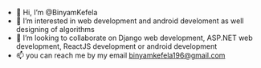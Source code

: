 - 👋 Hi, I’m @BinyamKefela
- 👀 I’m interested in web development and android develoment as well designing of algorithms
- 💞️ I’m looking to collaborate on Django web development, ASP.NET web development, ReactJS development or android development
- 📫 you can reach me by my email binyamkefela196@gmail.com


<!---
BinyamKefela/BinyamKefela is a ✨ special ✨ repository because its `README.md` (this file) appears on your GitHub profile.
You can click the Preview link to take a look at your changes.
--->
